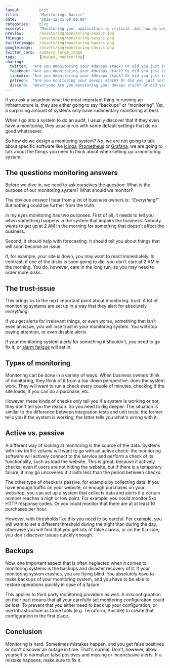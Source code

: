 ```yaml
---
layout:        post
title:         "Monitoring: Basics"
date:          "2018-12-31 00:00:00"
categories:    blog
excerpt:       "Monitoring your application is critical. But how do you do it? What are the important things you need to watch out for?"
preview:       /assets/img/monitoring-basics.jpg
fbimage:       /assets/img/monitoring-basics.png
twitterimage:  /assets/img/monitoring-basics.png
googleimage:   /assets/img/monitoring-basics.png
twitter_card:  summary_large_image
tags:          [DevOps, Monitoring]
sharing:
  twitter:  "Are you #monitoring your #devops stack? Or did you just install a monitoring system?" 
  facebook: "Are you #monitoring your #devops stack? Or did you just install a monitoring system?"
  linkedin: "Are you #monitoring your #devops stack? Or did you just install a monitoring system?"
  patreon:  "Are you monitoring your devops stack? Or did you just install a monitoring system?"
  discord:  "@everyone Are you monitoring your devops stack? Or did you just install a monitoring system?"
---
```


If you ask a sysadmin what the most important thing in running an infrastructure is, they are either going to say
&ldquo;backups&rdquo; or &ldquo;monitoring&rdquo;. Yet, a surprising amount of systems only have rudimentary monitoring
at best.

When I go into a system to do an audit, I usually discover that if they even have a monitoring, they usually run with
some default settings that do no good whatsoever.

So how do we design a monitoring system? No, we are not going to talk about specific software like
[Icinga](https://icinga.com/), [Prometheus](https://prometheus.io/) or [Grafana](https://grafana.com/), we are going to
talk about the things you need to think about when setting up a monitoring system.

## The questions monitoring answers

Before we dive in, we need to ask ourselves the question: What is the purpose of our monitoring system? What should we
monitor?

The obvious answer I hear from a lot of business owners is: *&ldquo;Everything!&rdquo;* But nothing could be further
from the truth.

In my eyes monitoring has two purposes. First of all, it needs to tell you when something happens in the system that
impairs the business. Nobody wants to get up at 2 AM in the morning for something that doesn't affect the business.

Second, it should help with forecasting. It should tell you about things that will soon become an issue.

If, for example, your site is down, you may want to react immediately. In contrast, if one of the disks is soon going
to die, you don't care at 2 AM in the morning. You do, however, care in the long run, as you may need to order more
disks.

## The trust-issue

This brings us to the next important point about monitoring: *trust*. A lot of monitoring systems are set up in a way
that they alert for absolutely *everything*.

If you get alerts for irrelevant things, or even worse, something that isn't even an issue, you will lose trust in 
your monitoring system. You will stop paying attention, or even disable alerts.

If your monitoring system alerts for something it shouldn't, you need to go fix it, or
[alarm fatigue](https://en.wikipedia.org/wiki/Alarm_fatigue) will set in. 

## Types of monitoring

Monitoring can be done in a variety of ways. When business owners think of monitoring, they think of it from a top-down
perspective: does the system work. They will want to run a check every couple of minutes, checking if the site loads,
if you can do a purchase, etc.

However, these kinds of checks only tell you if a system is working or not, they don't tell you the reason. So you
need to dig deeper. The situation is similar to the difference between integration tests and unit tests: the former
tells you if the system is working, the latter tells you what's wrong with it. 

## Active vs. passive

A different way of looking at monitoring is the source of the data. Systems with low traffic volume will want to go
with an active check: the monitoring software will actively connect to the service and perform a check of its 
functionality, such as load the website. This is great, because it actively checks, even if users are not hitting the
website, but if there is a temporary failure, it may go uncovered if it lasts less than the period between checks.

The other type of checks is passive, for example by collecting data. If you have enough traffic on your website, or
enough purchases on your webshop, you can set up a system that collects data and alerts if a certain number reaches
a high or low point. For example, you could monitor 5xx HTTP response codes. Or you could monitor that there are at
at least 10 purchases per hour.

However, with thresholds like this you need to be careful. For example, you will want to set a different threshold 
during the night than during the day, otherwise you will find that you get lots of false alarms, or on the flip side,
you don't discover issues quickly enough.

## Backups

Now, one important aspect that is often neglected when it comes to monitoring systems is the backups and disaster
recovery of it. If your monitoring system crashes, you are flying blind. You absolutely have to make backups
of your monitoring system, and you have to be able to restore operations quickly in case of a failure. 

This applies to third party monitoring providers as well. A misconfiguration on their part means that all your
carefully set monitoring configuration could be lost. To prevent that you either need to back up your configuration,
or use Infrastructure as Code tools (e.g. Terraform, Ansible) to create that configuration in the first place.

## Conclusion

Monitoring is hard. Sometimes mistakes happen, and you get false positives or don't discover an outage in time. 
That's normal. Don't, however, allow yourself to normalize false positives and missing or inconclusive alerts. If a
mistake happens, make sure to fix it.
